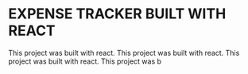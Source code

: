 # EXPENSE TRACKER BUILT WITH REACT

This project was built with react.
This project was built with react.
This project was built with react.
This project was b


